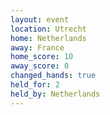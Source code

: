 ```yaml
---
layout: event
location: Utrecht
home: Netherlands
away: France
home_score: 10
away_score: 0
changed_hands: true
held_for: 2
held_by: Netherlands
---
```

